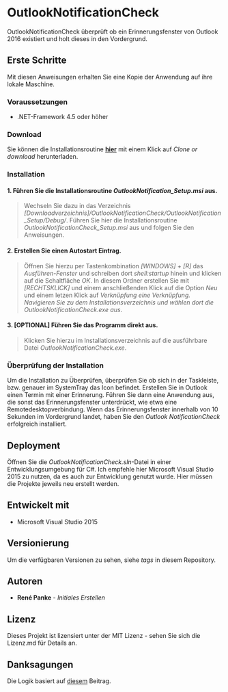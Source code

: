 # OutlookNotificationCheck

OutlookNotificationCheck überprüft ob ein Erinnerungsfenster von Outlook 2016 existiert und holt dieses in den Vordergrund.

## Erste Schritte

Mit diesen Anweisungen erhalten Sie eine Kopie der Anwendung auf ihre lokale Maschine.

### Voraussetzungen 

- .NET-Framework 4.5 oder höher

### Download

Sie können die Installationsroutine [**hier**](https://github.com/SVYSHE/OutlookNotificationCheckSetup "Download OutlookNotificationCheck") mit einem Klick auf *Clone  or download* herunterladen.

### Installation

#### 1. Führen Sie die Installationsroutine *OutlookNotification_Setup.msi* aus.

> Wechseln Sie dazu in das Verzeichnis *[Downloadverzeichnis]/OutlookNotificationCheck/OutlookNotification_Setup/Debug/*.
> Führen Sie hier die Installationsroutine *OutlookNotificationCheck_Setup.msi* aus und folgen Sie den Anweisungen.

#### 2. Erstellen Sie einen Autostart Eintrag.
	
> Öffnen Sie hierzu per Tastenkombination *[WINDOWS] + [R]* das *Ausführen-Fenster* und schreiben dort *shell:startup* hinein und klicken auf die Schaltfläche *OK*.
> In diesem Ordner erstellen Sie mit *[RECHTSKLICK]* und einem anschließenden Klick auf die Option *Neu* und einem letzen Klick auf *Verknüpfung eine Verknüpfung. Navigieren Sie zu dem Installationsverzeichnis und wählen dort die *OutlookNotificationCheck.exe* aus*.

#### 3. [OPTIONAL] Führen Sie das Programm direkt aus.
> Klicken Sie hierzu im Installationsverzeichnis auf die ausführbare Datei *OutlookNotificationCheck.exe*.

### Überprüfung der Installation

Um die Installation zu Überprüfen, überprüfen Sie ob sich in der Taskleiste, bzw. genauer im SystemTray das Icon befindet.
Erstellen Sie in Outlook einen Termin mit einer Erinnerung. 
Führen Sie dann eine Anwendung aus, die sonst das Erinnerungsfenster unterdrückt, wie etwa eine Remotedesktopverbindung. 
Wenn das Erinnerungsfenster innerhalb von 10 Sekunden im Vordergrund landet, haben Sie den *Outlook NotificationCheck* erfolgreich installiert.

## Deployment

Öffnen Sie die *OutlookNotificationCheck.sln*-Datei in einer Entwicklungsumgebung für C#. Ich empfehle hier Microsoft Visual Studio 2015 zu nutzen, da es auch zur Entwicklung genutzt wurde. Hier müssen die Projekte jeweils neu erstellt werden.

## Entwickelt mit

- Microsoft Visual Studio 2015

## Versionierung

Um die verfügbaren Versionen zu sehen, siehe *tags* in diesem Repository.

## Autoren

- **René Panke** - *Initiales Erstellen*

## Lizenz

Dieses Projekt ist lizensiert unter der MIT Lizenz - sehen Sie sich die Lizenz.md für Details an.

## Danksagungen

Die Logik basiert auf [diesem](https://stackoverflow.com/questions/23941123/how-do-you-make-an-outlook-reminder-popup-on-top-of-other-windows "stackoverflow: How do you make an outlook reminder popup on top of other windows
") Beitrag.
